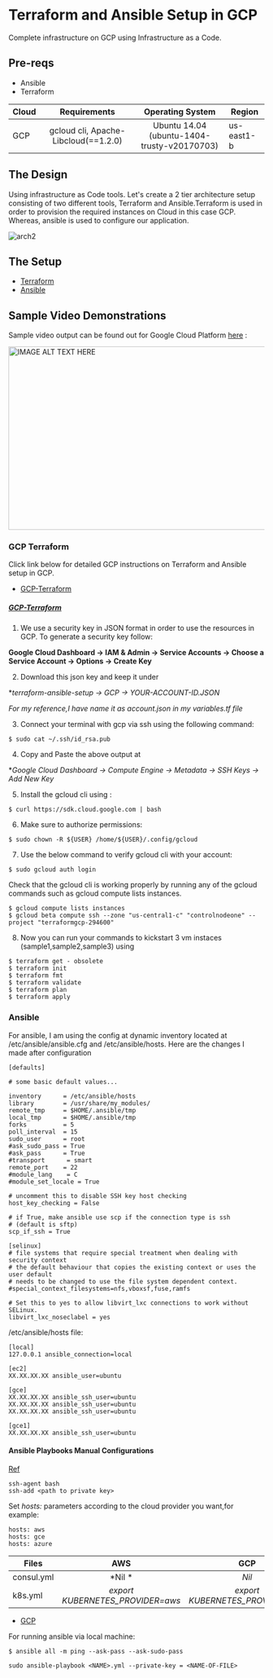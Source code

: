 # Terraform and Ansible Setup in GCP
Complete infrastructure on GCP using Infrastructure as a Code.

## Pre-reqs

* Ansible
* Terraform

| Cloud         | Requirements                           | Operating System                                 |    Region      |
| ------------- |:--------------------------------------:|:------------------------------------------------:|----------------|
| GCP           | gcloud cli, Apache-Libcloud(==1.2.0)   | Ubuntu 14.04 (ubuntu-1404-trusty-v20170703)      | us-east1-b     |

## The Design

Using infrastructure as Code tools. Let's create a 2 tier architecture setup consisting of two different tools, Terraform and Ansible.Terraform is used in order to provision the required instances on Cloud in this case GCP. Whereas, ansible is used to configure our application.

![arch2](https://user-images.githubusercontent.com/8342133/28283464-6c37d870-6b4b-11e7-9cf0-ac46aed9c594.png)

## The Setup

* [Terraform](#terraform)
* [Ansible](#ansible)

## Sample Video Demonstrations

Sample video output can be found out for Google Cloud Platform [here](https://youtu.be/EE1Z_9F98vU) :

<a href="http://www.youtube.com/watch?feature=player_embedded&v=EE1Z_9F98vU" target="_blank"><img src="http://img.youtube.com/vi/EE1Z_9F98vU/0.jpg" alt="IMAGE ALT TEXT HERE" width="530" height="360" /></a>

### GCP Terraform

Click link below for detailed GCP instructions on Terraform and Ansible setup in GCP.

* [GCP-Terraform](#gcp-terraform)

##### [GCP-Terraform](#gcp-terraform)

1. We use a security key in JSON format in order to use the resources in GCP. To generate a security key follow:

**Google Cloud Dashboard -> IAM & Admin -> Service Accounts -> Choose a Service Account -> Options -> Create Key**

2. Download this json key and keep it under 

**terraform-ansible-setup -> GCP -> YOUR-ACCOUNT-ID.JSON*

*For my reference,I have name it as account.json in my variables.tf file*
 
3. Connect your terminal with gcp via ssh using the following command:

````
$ sudo cat ~/.ssh/id_rsa.pub
````
4. Copy and Paste the above output at 

**Google Cloud Dashboard -> Compute Engine -> Metadata -> SSH Keys -> Add New Key*

5. Install the gcloud cli using :

````
$ curl https://sdk.cloud.google.com | bash
````

6. Make sure to authorize permissions:

````
$ sudo chown -R ${USER} /home/${USER}/.config/gcloud
````

7. Use the below command to verify gcloud cli with your account:
````
$ sudo gcloud auth login
````
Check that the gcloud cli is working properly by running any of the gcloud commands such as gcloud compute lists instances.
````
$ gcloud compute lists instances
$ gcloud beta compute ssh --zone "us-central1-c" "controlnodeone" --project "terraformgcp-294600"
````

8. Now you can run your commands to kickstart 3 vm instaces (sample1,sample2,sample3) using 

````
$ terraform get - obsolete
$ terraform init
$ terraform fmt 
$ terraform validate
$ terraform plan
$ terraform apply
````
### Ansible
 
For ansible, I am using the config at dynamic inventory located at /etc/ansible/ansible.cfg and /etc/ansible/hosts. Here are the changes I made after configuration

````
[defaults]

# some basic default values...

inventory      = /etc/ansible/hosts
library        = /usr/share/my_modules/
remote_tmp     = $HOME/.ansible/tmp
local_tmp      = $HOME/.ansible/tmp
forks          = 5
poll_interval  = 15
sudo_user      = root
#ask_sudo_pass = True
#ask_pass      = True
#transport      = smart
remote_port    = 22
#module_lang    = C
#module_set_locale = True

# uncomment this to disable SSH key host checking
host_key_checking = False

# if True, make ansible use scp if the connection type is ssh
# (default is sftp)
scp_if_ssh = True

[selinux]
# file systems that require special treatment when dealing with security context
# the default behaviour that copies the existing context or uses the user default
# needs to be changed to use the file system dependent context.
#special_context_filesystems=nfs,vboxsf,fuse,ramfs

# Set this to yes to allow libvirt_lxc connections to work without SELinux.
libvirt_lxc_noseclabel = yes
````

/etc/ansible/hosts file:

````
[local]
127.0.0.1 ansible_connection=local

[ec2]
XX.XX.XX.XX ansible_user=ubuntu

[gce]
XX.XX.XX.XX ansible_ssh_user=ubuntu
XX.XX.XX.XX ansible_ssh_user=ubuntu
XX.XX.XX.XX ansible_ssh_user=ubuntu

[gce1]
XX.XX.XX.XX ansible_ssh_user=ubuntu
````
#### Ansible Playbooks Manual Configurations

[Ref](https://github.com/ansible/ansible/issues/19584) 

````
ssh-agent bash
ssh-add <path to private key>
````

Set *hosts:* parameters according to the cloud provider you want,for example:

````
hosts: aws
hosts: gce
hosts: azure
````

| Files         | AWS                               | GCP                                        |    Azure                                |
| ------------- |:---------------------------------:|:------------------------------------------:|-----------------------------------------|
| consul.yml    | *Nil     *                        | *Nil*                                      |  *Nil*                                  |
| k8s.yml       | *export KUBERNETES_PROVIDER=aws*  | *export KUBERNETES_PROVIDER=gce*           | *export KUBERNETES_PROVIDER=azure*      |

  
  * [GCP](gcp)

For running ansible via local machine:

```` 
$ ansible all -m ping --ask-pass --ask-sudo-pass
````

````
sudo ansible-playbook <NAME>.yml --private-key = <NAME-OF-FILE>
````